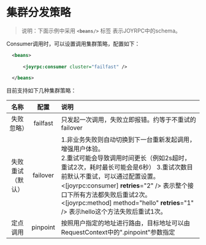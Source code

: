 集群分发策略
==
>说明：下面示例中采用  **`<beans/>`** 标签 表示JOYRPC中的schema。

Consumer调用时，可以设置调用集群策略，配置如下：

  ````xml
    <beans>
    
        <joyrpc:consumer cluster="failfast" />
    
    </beans>
  ````
目前支持如下几种集群策略：

  |名称|配置|说明|
  | :----: | :----: | :---- |
  | 失败忽略） | failfast | 只发起一次调用，失败立即报错。约等于不重试的failover |
  | 失败重试（默认） | failover | 1.非业务失败则自动切换到下一台重新发起调用，增强用户体验。<br/>2.重试可能会导致调用时间更长（例如2s超时，重试2次，耗时最长可能会是6秒） 3.重试次数目前默认不重试，可以通过配置设置。 <[joyrpc:consumer] **retries**="2" /> 表示整个接口下所有方法都失败后重试2次。 <[joyrpc:method] method="hello" **retries**="1" /> 表示hello这个方法失败后重试1次。 |
  | 定点调用 | pinpoint | 按照用户指定的地址进行路由，目标地址可以由RequestContext中的".pinpoint"参数指定 |
